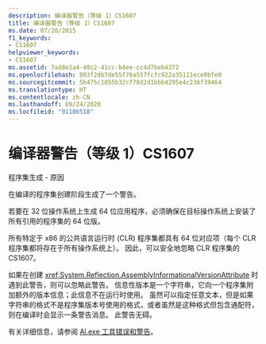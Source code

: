 ```yaml
---
description: 编译器警告（等级 1）CS1607
title: 编译器警告（等级 1）CS1607
ms.date: 07/20/2015
f1_keywords:
- CS1607
helpviewer_keywords:
- CS1607
ms.assetid: 7ad8e1a4-40c2-41cc-b4ee-cc4d7beb4372
ms.openlocfilehash: 803f2db7de55f76a557fcfc922a35111ece0bfe0
ms.sourcegitcommit: 5b475c1855b32cf78d2d1bbb4295e4c236f39464
ms.translationtype: HT
ms.contentlocale: zh-CN
ms.lasthandoff: 09/24/2020
ms.locfileid: "91186518"
---
```

# <a name="compiler-warning-level-1-cs1607"></a>编译器警告（等级 1）CS1607

程序集生成 - 原因  
  
 在编译的程序集创建阶段生成了一个警告。  
  
 若要在 32 位操作系统上生成 64 位应用程序，必须确保在目标操作系统上安装了所有引用的程序集的 64 位版。  
  
 所有特定于 x86 的公共语言运行时 (CLR) 程序集都具有 64 位对应项（每个 CLR 程序集都将存在于所有操作系统上）。 因此，可以安全地忽略 CLR 程序集的 CS1607。  
  
 如果在创建 <xref:System.Reflection.AssemblyInformationalVersionAttribute> 时遇到此警告，则可以忽略此警告。 信息性版本是一个字符串，它向一个程序集附加额外的版本信息；此信息不在运行时使用。 虽然可以指定任意文本，但是如果字符串的格式不是程序集版本号使用的格式，或者虽然是这种格式但包含通配符，则在编译时会显示一条警告消息。 此警告无碍。  
  
 有关详细信息，请参阅 [Al.exe 工具错误和警告](../../../framework/tools/al-exe-assembly-linker.md#errors-and-warnings)。
